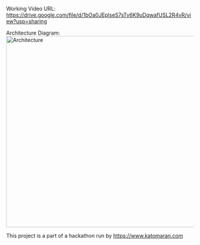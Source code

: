


Working Video URL: https://drive.google.com/file/d/1bOa0JEplseS7sTv6K9uDqwafUSL2R4vR/view?usp=sharing


Architecture Diagram:
<img width="512" alt="Architecture" src="https://github.com/user-attachments/assets/eae02b25-5dde-4ac0-a451-8d95b8fbbb8d" />





This project is a part of a hackathon run by https://www.katomaran.com
